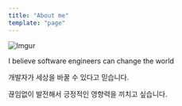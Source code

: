 ```yaml
---
title: "About me"
template: "page"
---
```


![Imgur](https://i.imgur.com/6jS3FOt.jpg)

I believe software engineers can change the world

개발자가 세상을 바꿀 수 있다고 믿습니다.

끊임없이 발전해서
긍정적인 영향력을 끼치고 싶습니다.
